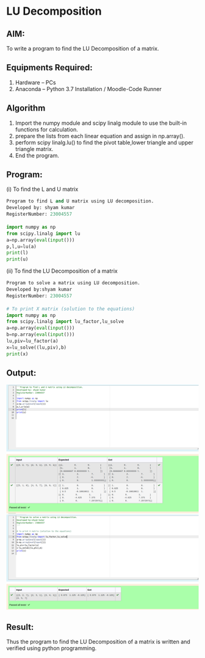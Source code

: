 # LU Decomposition 

## AIM:
To write a program to find the LU Decomposition of a matrix.

## Equipments Required:
1. Hardware – PCs
2. Anaconda – Python 3.7 Installation / Moodle-Code Runner

## Algorithm
1. Import the numpy module and scipy linalg module to use the built-in functions for calculation.
2. prepare the lists from each linear equation and assign in np.array().
3. perform scipy linalg.lu() to find the pivot table,lower triangle and upper triangle matrix.
4. End the program.

## Program:
(i) To find the L and U matrix
```python
Program to find L and U matrix using LU decomposition.
Developed by: shyam kumar
RegisterNumber: 23004557

import numpy as np
from scipy.linalg import lu
a=np.array(eval(input()))
p,l,u=lu(a)
print(l)
print(u)
```



(ii) To find the LU Decomposition of a matrix
```python
Program to solve a matrix using LU decomposition.
Developed by:shyam kumar 
RegisterNumber: 23004557

# To print X matrix (solution to the equations)
import numpy as np
from scipy.linalg import lu_factor,lu_solve
a=np.array(eval(input()))
b=np.array(eval(input()))
lu,piv=lu_factor(a)
x=lu_solve((lu,piv),b)
print(x)
```





## Output:
![output](exp5i.png)
![output](exp5ii.png)


## Result:
Thus the program to find the LU Decomposition of a matrix is written and verified using python programming.

